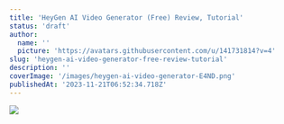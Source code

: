 ```yaml
---
title: 'HeyGen AI Video Generator (Free) Review, Tutorial'
status: 'draft'
author:
  name: ''
  picture: 'https://avatars.githubusercontent.com/u/141731814?v=4'
slug: 'heygen-ai-video-generator-free-review-tutorial'
description: ''
coverImage: '/images/heygen-ai-video-generator-E4ND.png'
publishedAt: '2023-11-21T06:52:34.718Z'
---
```


![](/images/heygen-ai-video-generator-I5Mz.png)

